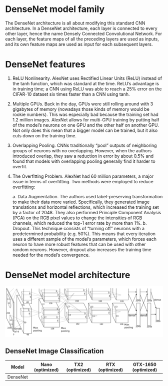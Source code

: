 # DenseNet model family

The DenseNet architecture is all about modifying this standard CNN architecture. In a DenseNet architecture, each layer is connected to every other layer, hence the name Densely Connected Convolutional Network.  For each layer, the feature maps of all the preceding layers are used as inputs, and its own feature maps are used as input for each subsequent layers.

# DenseNet features

1. ReLU Nonlinearity. AlexNet uses Rectified Linear Units (ReLU) instead of the tanh function, which was standard at the time. ReLU’s advantage is in training time; a CNN using ReLU was able to reach a 25% error on the CIFAR-10 dataset six times faster than a CNN using tanh.
2. Multiple GPUs. Back in the day, GPUs were still rolling around with 3 gigabytes of memory (nowadays those kinds of memory would be rookie numbers). This was especially bad because the training set had 1.2 million images. AlexNet allows for multi-GPU training by putting half of the model’s neurons on one GPU and the other half on another GPU. Not only does this mean that a bigger model can be trained, but it also cuts down on the training time.
3. Overlapping Pooling. CNNs traditionally “pool” outputs of neighboring groups of neurons with no overlapping. However, when the authors introduced overlap, they saw a reduction in error by about 0.5% and found that models with overlapping pooling generally find it harder to overfit.
4. The Overfitting Problem. AlexNet had 60 million parameters, a major issue in terms of overfitting. Two methods were employed to reduce overfitting:

    a. Data Augmentation. The authors used label-preserving transformation to make their data more varied. Specifically, they generated image translations and horizontal reflections, which increased the training set by a factor of 2048. They also performed Principle Component Analysis (PCA) on the RGB pixel values to change the intensities of RGB channels, which reduced the top-1 error rate by more than 1%.
    b. Dropout. This technique consists of “turning off” neurons with a predetermined probability (e.g. 50%). This means that every iteration uses a different sample of the model’s parameters, which forces each neuron to have more robust features that can be used with other random neurons. However, dropout also increases the training time needed for the model’s convergence.

# DenseNet model architecture

![](https://github.com/rohitkatakolen/classification_model_architecure_md/blob/main/img/alexnet_model_architecture.png)


## DenseNet Image Classification
| Model    | Nano (optimized) | TX2 (optimized)    | RTX (optimized)    |GTX-1650 (optimized)    |
|----------|:--------------:|:---------------:|:----------------:|:-----------------:|
| DenseNet |  |  |  |  |


